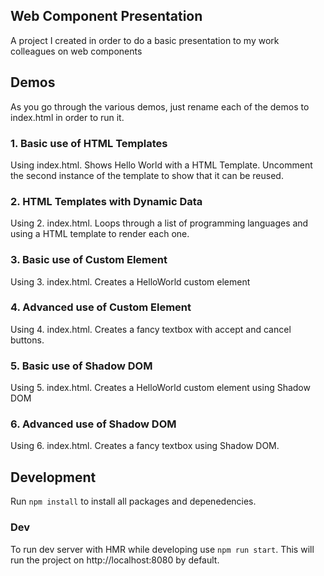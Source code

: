 ## Web Component Presentation
A project I created in order to do a basic presentation to my work colleagues on web components

## Demos
As you go through the various demos, just rename each of the demos to index.html in order to run it.

### 1. Basic use of HTML Templates
Using index.html. Shows Hello World with a HTML Template. Uncomment the second instance of the template to show that it can be reused.

### 2. HTML Templates with Dynamic Data
Using 2. index.html. Loops through a list of programming languages and using a HTML template to render each one.

### 3. Basic use of Custom Element
Using 3. index.html. Creates a HelloWorld custom element

### 4. Advanced use of Custom Element
Using 4. index.html. Creates a fancy textbox with accept and cancel buttons.

### 5. Basic use of Shadow DOM
Using 5. index.html. Creates a HelloWorld custom element using Shadow DOM

### 6. Advanced use of Shadow DOM
Using 6. index.html. Creates a fancy textbox using Shadow DOM.

## Development
Run `npm install` to install all packages and depenedencies.

### Dev
To run dev server with HMR while developing use `npm run start`. This will run the project on http://localhost:8080 by default.